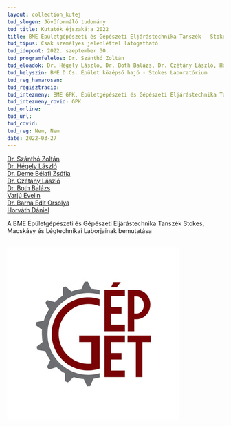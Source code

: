 ```yaml
---
layout: collection_kutej
tud_slogen: Jövőformáló tudomány
tud_title: Kutatók éjszakája 2022
title: BME Épületgépészeti és Gépészeti Eljárástechnika Tanszék - Stokes Labor
tud_tipus: Csak személyes jelenléttel látogatható
tud_idopont: 2022. szeptember 30.
tud_programfelelos: Dr. Szánthó Zoltán
tud_eloadok: Dr. Hégely László, Dr. Both Balázs, Dr. Czétány László, Horváth Dániel, Varjú Evelin, Deme-Bélafi Zsófia, Barna Edit
tud_helyszin: BME D.Cs. Épület középső hajó - Stokes Laboratórium
tud_reg_hamarosan:
tud_regisztracio:
tud_intezmeny: BME GPK, Épületgépészeti és Gépészeti Eljárástechnika Tanszék
tud_intezmeny_rovid: GPK
tud_online:
tud_url:
tud_covid:
tud_reg: Nem, Nem
date: 2022-03-27
---
```


<a href="https://epget.bme.hu/oktatoi_oldal.php?lepes=4&oid=140" about:_blank> Dr. Szánthó Zoltán</a><br>
<a href="https://epget.bme.hu/oktatoi_oldal.php?lepes=4&oid=118" about:_blank> Dr. Hégely László</a><br>
<a href="https://epget.bme.hu/oktatoi_oldal.php?lepes=4&oid=148" about:_blank> Dr. Deme Bélafi Zsófia</a><br>
<a href="https://epget.bme.hu/oktatoi_oldal.php?lepes=4&oid=112" about:_blank> Dr. Czétány László</a><br>
<a href="https://epget.bme.hu/oktatoi_oldal.php?lepes=4&oid=110" about:_blank> Dr. Both Balázs</a><br>
<a href="https://epget.bme.hu/oktatoi_oldal.php?lepes=4&oid=143" about:_blank> Varjú Evelin</a><br>
<a href="https://epget.bme.hu/oktatoi_oldal.php?lepes=4&oid=107" about:_blank> Dr. Barna Edit Orsolya</a><br>
<a href="https://epget.bme.hu/oktatoi_oldal.php?lepes=4&oid=121" about:_blank> Horváth Dániel</a>


A BME Épületgépészeti és Gépészeti Eljárástechnika Tanszék Stokes, Macskásy és Légtechnikai Laborjainak bemutatása
<br><br>
 
 <img src="images/Stokes_Labor.jpg" max-width="500" class="center"> 
